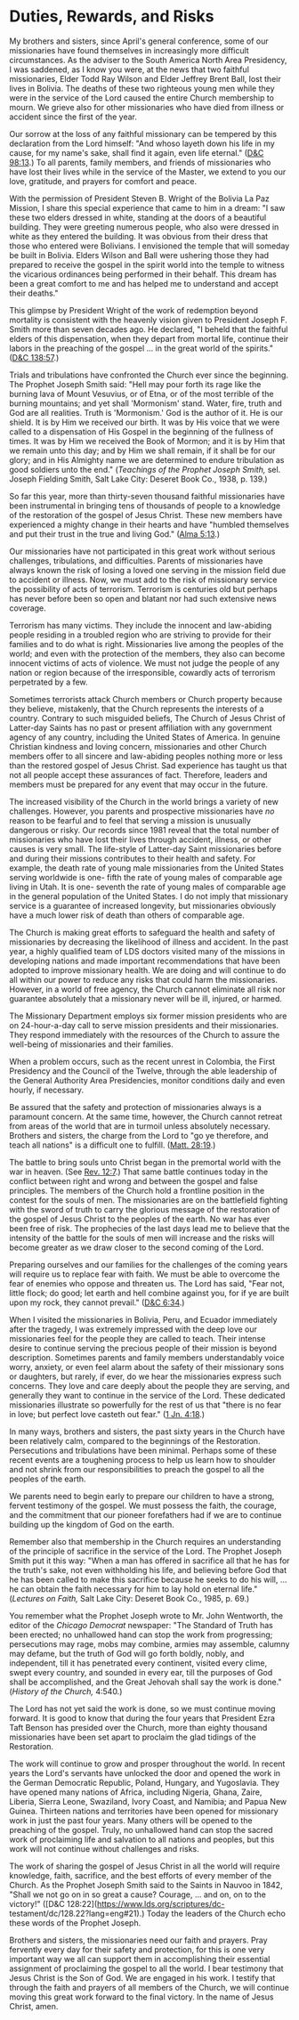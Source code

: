# Duties, Rewards, and Risks

My brothers and sisters, since April's general conference, some of our
missionaries have found themselves in increasingly more difficult
circumstances. As the adviser to the South America North Area Presidency, I
was saddened, as I know you were, at the news that two faithful missionaries,
Elder Todd Ray Wilson and Elder Jeffrey Brent Ball, lost their lives in
Bolivia. The deaths of these two righteous young men while they were in the
service of the Lord caused the entire Church membership to mourn. We grieve
also for other missionaries who have died from illness or accident since the
first of the year.

Our sorrow at the loss of any faithful missionary can be tempered by this
declaration from the Lord himself: "And whoso layeth down his life in my
cause, for my name's sake, shall find it again, even life eternal." ([D&amp;C
98:13](https://www.lds.org/scriptures/dc-testament/dc/98.13?lang=eng#12).) To
all parents, family members, and friends of missionaries who have lost their
lives while in the service of the Master, we extend to you our love,
gratitude, and prayers for comfort and peace.

With the permission of President Steven B. Wright of the Bolivia La Paz
Mission, I share this special experience that came to him in a dream: "I saw
these two elders dressed in white, standing at the doors of a beautiful
building. They were greeting numerous people, who also were dressed in white
as they entered the building. It was obvious from their dress that those who
entered were Bolivians. I envisioned the temple that will someday be built in
Bolivia. Elders Wilson and Ball were ushering those they had prepared to
receive the gospel in the spirit world into the temple to witness the
vicarious ordinances being performed in their behalf. This dream has been a
great comfort to me and has helped me to understand and accept their deaths."

This glimpse by President Wright of the work of redemption beyond mortality is
consistent with the heavenly vision given to President Joseph F. Smith more
than seven decades ago. He declared, "I beheld that the faithful elders of
this dispensation, when they depart from mortal life, continue their labors in
the preaching of the gospel ... in the great world of the spirits." ([D&amp;C
138:57](https://www.lds.org/scriptures/dc-testament/dc/138.57?lang=eng#56).)

Trials and tribulations have confronted the Church ever since the beginning.
The Prophet Joseph Smith said: "Hell may pour forth its rage like the burning
lava of Mount Vesuvius, or of Etna, or of the most terrible of the burning
mountains; and yet shall 'Mormonism' stand. Water, fire, truth and God are all
realities. Truth is 'Mormonism.' God is the author of it. He is our shield. It
is by Him we received our birth. It was by His voice that we were called to a
dispensation of His Gospel in the beginning of the fullness of times. It was
by Him we received the Book of Mormon; and it is by Him that we remain unto
this day; and by Him we shall remain, if it shall be for our glory; and in His
Almighty name we are determined to endure tribulation as good soldiers unto
the end." (_Teachings of the Prophet Joseph Smith,_ sel. Joseph Fielding
Smith, Salt Lake City: Deseret Book Co., 1938, p. 139.)

So far this year, more than thirty-seven thousand faithful missionaries have
been instrumental in bringing tens of thousands of people to a knowledge of
the restoration of the gospel of Jesus Christ. These new members have
experienced a mighty change in their hearts and have "humbled themselves and
put their trust in the true and living God." ([Alma
5:13](https://www.lds.org/scriptures/bofm/alma/5.13?lang=eng#12).)

Our missionaries have not participated in this great work without serious
challenges, tribulations, and difficulties. Parents of missionaries have
always known the risk of losing a loved one serving in the mission field due
to accident or illness. Now, we must add to the risk of missionary service the
possibility of acts of terrorism. Terrorism is centuries old but perhaps has
never before been so open and blatant nor had such extensive news coverage.

Terrorism has many victims. They include the innocent and law-abiding people
residing in a troubled region who are striving to provide for their families
and to do what is right. Missionaries live among the peoples of the world; and
even with the protection of the members, they also can become innocent victims
of acts of violence. We must not judge the people of any nation or region
because of the irresponsible, cowardly acts of terrorism perpetrated by a few.

Sometimes terrorists attack Church members or Church property because they
believe, mistakenly, that the Church represents the interests of a country.
Contrary to such misguided beliefs, The Church of Jesus Christ of Latter-day
Saints has no past or present affiliation with any government agency of any
country, including the United States of America. In genuine Christian kindness
and loving concern, missionaries and other Church members offer to all sincere
and law-abiding peoples nothing more or less than the restored gospel of Jesus
Christ. Sad experience has taught us that not all people accept these
assurances of fact. Therefore, leaders and members must be prepared for any
event that may occur in the future.

The increased visibility of the Church in the world brings a variety of new
challenges. However, you parents and prospective missionaries have _no_ reason
to be fearful and to feel that serving a mission is unusually dangerous or
risky. Our records since 1981 reveal that the total number of missionaries who
have lost their lives through accident, illness, or other causes is very
small. The life-style of Latter-day Saint missionaries before and during their
missions contributes to their health and safety. For example, the death rate
of young male missionaries from the United States serving worldwide is one-
fifth the rate of young males of comparable age living in Utah. It is one-
seventh the rate of young males of comparable age in the general population of
the United States. I do not imply that missionary service is a guarantee of
increased longevity, but missionaries obviously have a much lower risk of
death than others of comparable age.

The Church is making great efforts to safeguard the health and safety of
missionaries by decreasing the likelihood of illness and accident. In the past
year, a highly qualified team of LDS doctors visited many of the missions in
developing nations and made important recommendations that have been adopted
to improve missionary health. We are doing and will continue to do all within
our power to reduce any risks that could harm the missionaries. However, in a
world of free agency, the Church cannot eliminate all risk nor guarantee
absolutely that a missionary never will be ill, injured, or harmed.

The Missionary Department employs six former mission presidents who are on
24-hour-a-day call to serve mission presidents and their missionaries. They
respond immediately with the resources of the Church to assure the well-being
of missionaries and their families.

When a problem occurs, such as the recent unrest in Colombia, the First
Presidency and the Council of the Twelve, through the able leadership of the
General Authority Area Presidencies, monitor conditions daily and even hourly,
if necessary.

Be assured that the safety and protection of missionaries always is a
paramount concern. At the same time, however, the Church cannot retreat from
areas of the world that are in turmoil unless absolutely necessary. Brothers
and sisters, the charge from the Lord to "go ye therefore, and teach all
nations" is a difficult one to fulfill. ([Matt.
28:19](https://www.lds.org/scriptures/nt/matt/28.19?lang=eng#18).)

The battle to bring souls unto Christ began in the premortal world with the
war in heaven. (See [Rev.
12:7](https://www.lds.org/scriptures/nt/rev/12.7?lang=eng#6).) That same
battle continues today in the conflict between right and wrong and between the
gospel and false principles. The members of the Church hold a frontline
position in the contest for the souls of men. The missionaries are on the
battlefield fighting with the sword of truth to carry the glorious message of
the restoration of the gospel of Jesus Christ to the peoples of the earth. No
war has ever been free of risk. The prophecies of the last days lead me to
believe that the intensity of the battle for the souls of men will increase
and the risks will become greater as we draw closer to the second coming of
the Lord.

Preparing ourselves and our families for the challenges of the coming years
will require us to replace fear with faith. We must be able to overcome the
fear of enemies who oppose and threaten us. The Lord has said, "Fear not,
little flock; do good; let earth and hell combine against you, for if ye are
built upon my rock, they cannot prevail." ([D&amp;C
6:34](https://www.lds.org/scriptures/dc-testament/dc/6.34?lang=eng#33).)

When I visited the missionaries in Bolivia, Peru, and Ecuador immediately
after the tragedy, I was extremely impressed with the deep love our
missionaries feel for the people they are called to teach. Their intense
desire to continue serving the precious people of their mission is beyond
description. Sometimes parents and family members understandably voice worry,
anxiety, or even feel alarm about the safety of their missionary sons or
daughters, but rarely, if ever, do we hear the missionaries express such
concerns. They love and care deeply about the people they are serving, and
generally they want to continue in the service of the Lord. These dedicated
missionaries illustrate so powerfully for the rest of us that "there is no
fear in love; but perfect love casteth out fear." ([1 Jn.
4:18](https://www.lds.org/scriptures/nt/1-jn/4.18?lang=eng#17).)

In many ways, brothers and sisters, the past sixty years in the Church have
been relatively calm, compared to the beginnings of the Restoration.
Persecutions and tribulations have been minimal. Perhaps some of these recent
events are a toughening process to help us learn how to shoulder and not
shrink from our responsibilities to preach the gospel to all the peoples of
the earth.

We parents need to begin early to prepare our children to have a strong,
fervent testimony of the gospel. We must possess the faith, the courage, and
the commitment that our pioneer forefathers had if we are to continue building
up the kingdom of God on the earth.

Remember also that membership in the Church requires an understanding of the
principle of sacrifice in the service of the Lord. The Prophet Joseph Smith
put it this way: "When a man has offered in sacrifice all that he has for the
truth's sake, not even withholding his life, and believing before God that he
has been called to make this sacrifice because he seeks to do his will, ... he
can obtain the faith necessary for him to lay hold on eternal life."
(_Lectures on Faith,_ Salt Lake City: Deseret Book Co., 1985, p. 69.)

You remember what the Prophet Joseph wrote to Mr. John Wentworth, the editor
of the _Chicago Democrat_ newspaper: "The Standard of Truth has been erected;
no unhallowed hand can stop the work from progressing; persecutions may rage,
mobs may combine, armies may assemble, calumny may defame, but the truth of
God will go forth boldly, nobly, and independent, till it has penetrated every
continent, visited every clime, swept every country, and sounded in every ear,
till the purposes of God shall be accomplished, and the Great Jehovah shall
say the work is done." (_History of the Church,_ 4:540.)

The Lord has not yet said the work is done, so we must continue moving
forward. It is good to know that during the four years that President Ezra
Taft Benson has presided over the Church, more than eighty thousand
missionaries have been set apart to proclaim the glad tidings of the
Restoration.

The work will continue to grow and prosper throughout the world. In recent
years the Lord's servants have unlocked the door and opened the work in the
German Democratic Republic, Poland, Hungary, and Yugoslavia. They have opened
many nations of Africa, including Nigeria, Ghana, Zaire, Liberia, Sierra
Leone, Swaziland, Ivory Coast, and Namibia; and Papua New Guinea. Thirteen
nations and territories have been opened for missionary work in just the past
four years. Many others will be opened to the preaching of the gospel. Truly,
no unhallowed hand can stop the sacred work of proclaiming life and salvation
to all nations and peoples, but this work will not continue without challenges
and risks.

The work of sharing the gospel of Jesus Christ in all the world will require
knowledge, faith, sacrifice, and the best efforts of every member of the
Church. As the Prophet Joseph Smith said to the Saints in Nauvoo in 1842,
"Shall we not go on in so great a cause? Courage, ... and on, on to the
victory!" ([D&amp;C 128:22](https://www.lds.org/scriptures/dc-
testament/dc/128.22?lang=eng#21).) Today the leaders of the Church echo these
words of the Prophet Joseph.

Brothers and sisters, the missionaries need our faith and prayers. Pray
fervently every day for their safety and protection, for this is one very
important way we all can support them in accomplishing their essential
assignment of proclaiming the gospel to all the world. I bear testimony that
Jesus Christ is the Son of God. We are engaged in his work. I testify that
through the faith and prayers of all members of the Church, we will continue
moving this great work forward to the final victory. In the name of Jesus
Christ, amen.

